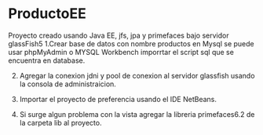 # ProductoEE
Proyecto creado usando Java EE, jfs, jpa y primefaces bajo servidor glassFish5
1.Crear base de datos con nombre productos en Mysql se puede usar phpMyAdmin o MYSQL Workbench imporrtar el script sql que se encuentra 
en database.

2. Agregar la conexion jdni y pool de conexion al servidor glassfish usando la consola de administraicion.

3. Importar el proyecto de preferencia usando el IDE NetBeans.

4. Si surge algun problema con la vista agregar la libreria primefaces6.2  de la carpeta lib al proyecto.
